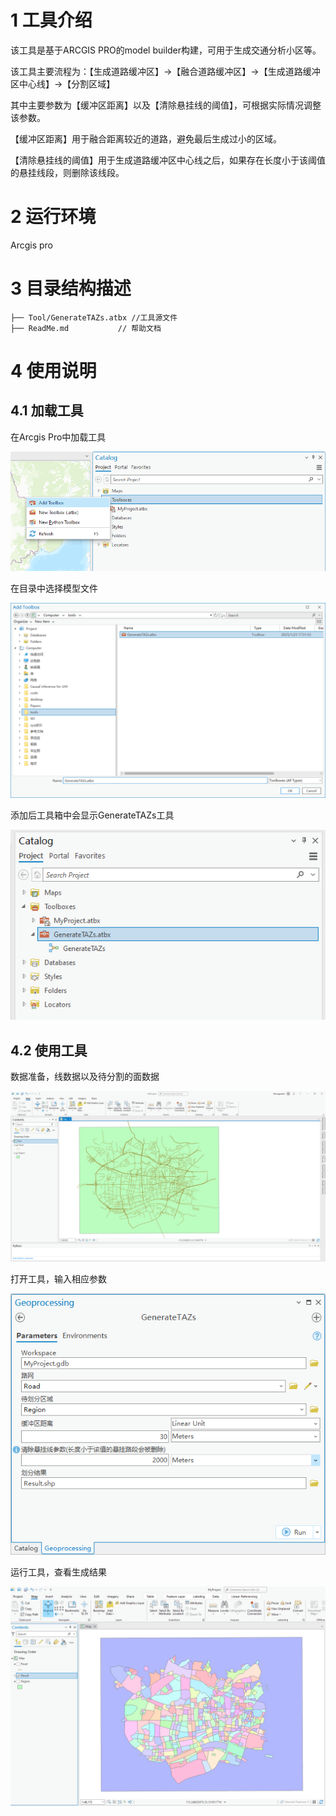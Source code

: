 # 1 工具介绍

  该工具是基于ARCGIS PRO的model builder构建，可用于生成交通分析小区等。
  
  该工具主要流程为：【生成道路缓冲区】->【融合道路缓冲区】->【生成道路缓冲区中心线】->【分割区域】
  
  其中主要参数为【缓冲区距离】以及【清除悬挂线的阈值】，可根据实际情况调整该参数。
  
  【缓冲区距离】用于融合距离较近的道路，避免最后生成过小的区域。
  
  【清除悬挂线的阈值】用于生成道路缓冲区中心线之后，如果存在长度小于该阈值的悬挂线段，则删除该线段。
  
# 2 运行环境
  Arcgis pro
# 3 目录结构描述
    ├── Tool/GenerateTAZs.atbx //工具源文件
    ├── ReadMe.md           // 帮助文档
# 4 使用说明
## 4.1 加载工具
在Arcgis Pro中加载工具

![image](Images/Add_Tool_0.png)

在目录中选择模型文件

![image](Images/Add_Tool_1.png)

添加后工具箱中会显示GenerateTAZs工具

![image](Images/Add_Tool_2.png)

## 4.2 使用工具
数据准备，线数据以及待分割的面数据

![image](Images/Data_0.png)

打开工具，输入相应参数

![image](Images/Tool_Interface_0.png)

运行工具，查看生成结果

![image](Images/Result_0.png)
